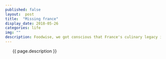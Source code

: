 ```yaml
---
published: false
layout:  post
title:  "Missing france"
display_date: 2018-05-26
categories: life
img: ""
description: Foodwise, we got conscious that France's culinary legacy is of great value, and we had a lot of opportunity to prove that wrong.
---
```


&nbsp;&nbsp;&nbsp;&nbsp;&nbsp;&nbsp;{{ page.description }}

&nbsp;&nbsp;&nbsp;&nbsp;&nbsp;&nbsp;
